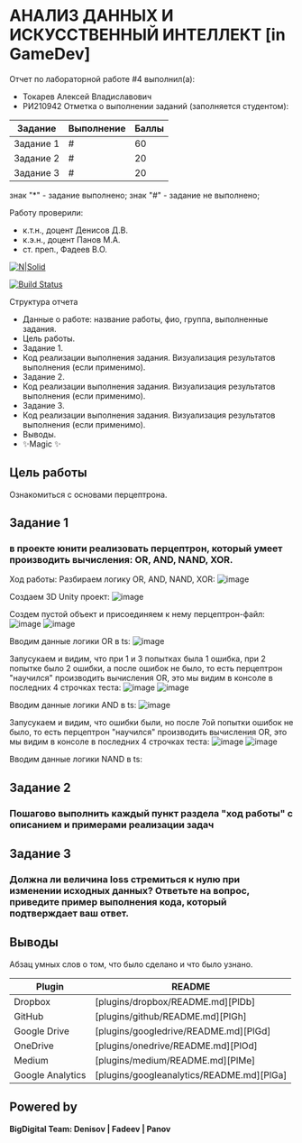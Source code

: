 # АНАЛИЗ ДАННЫХ И ИСКУССТВЕННЫЙ ИНТЕЛЛЕКТ [in GameDev]
Отчет по лабораторной работе #4 выполнил(а):
- Токарев Алексей Владиславович
- РИ210942
Отметка о выполнении заданий (заполняется студентом):

| Задание | Выполнение | Баллы |
| ------ | ------ | ------ |
| Задание 1 | # | 60 |
| Задание 2 | # | 20 |
| Задание 3 | # | 20 |

знак "*" - задание выполнено; знак "#" - задание не выполнено;

Работу проверили:
- к.т.н., доцент Денисов Д.В.
- к.э.н., доцент Панов М.А.
- ст. преп., Фадеев В.О.

[![N|Solid](https://cldup.com/dTxpPi9lDf.thumb.png)](https://nodesource.com/products/nsolid)

[![Build Status](https://travis-ci.org/joemccann/dillinger.svg?branch=master)](https://travis-ci.org/joemccann/dillinger)

Структура отчета

- Данные о работе: название работы, фио, группа, выполненные задания.
- Цель работы.
- Задание 1.
- Код реализации выполнения задания. Визуализация результатов выполнения (если применимо).
- Задание 2.
- Код реализации выполнения задания. Визуализация результатов выполнения (если применимо).
- Задание 3.
- Код реализации выполнения задания. Визуализация результатов выполнения (если применимо).
- Выводы.
- ✨Magic ✨

## Цель работы
Ознакомиться с основами перцептрона.

## Задание 1
### в проекте юнити реализовать перцептрон, который умеет производить вычисления: OR, AND, NAND, XOR.
Ход работы:
Разбираем логику  OR, AND, NAND, XOR:
![image](https://user-images.githubusercontent.com/106770342/204089428-e51dd43f-a95c-4ca8-ab8a-7005de2d063c.png)



Создаем 3D Unity проект:
![image](https://user-images.githubusercontent.com/106770342/204089492-bc0647ae-c6ee-47d0-bb22-52a4da45bbeb.png)



Создем пустой объект и присоединяем к нему перцептрон-файл:
![image](https://user-images.githubusercontent.com/106770342/204089708-756fcf89-8731-49c8-8b6d-b6395b635720.png)
![image](https://user-images.githubusercontent.com/106770342/204089724-f3b4f658-7aab-4e5e-9103-f9cb69d3c471.png)



Вводим данные логики OR в ts:
![image](https://user-images.githubusercontent.com/106770342/204089998-59d2b913-94e7-4b69-906d-2e682e6e2631.png)


Запусукаем и видим, что при 1 и 3 попытках была 1 ошибка, при 2 попытке было 2 ошибки, а после ошибок не было, то есть перцептрон "научился" производить вычисления OR, это мы видим в консоле в последних 4 строчках теста:
![image](https://user-images.githubusercontent.com/106770342/204090044-52629114-7b4b-4eab-a0af-7725a97b8a59.png)
![image](https://user-images.githubusercontent.com/106770342/204090055-87fb630e-1df9-4c4c-85f4-a7528c3c14ff.png)




Вводим данные логики AND в ts:
![image](https://user-images.githubusercontent.com/106770342/204090744-381a069d-3cf1-404e-8c9d-0bb71bb2a31c.png)


Запусукаем и видим, что ошибки были, но после 7ой попытки ошибок не было, то есть перцептрон "научился" производить вычисления OR, это мы видим в консоле в последних 4 строчках теста:
![image](https://user-images.githubusercontent.com/106770342/204090888-6961ef9e-fcbf-42a8-9294-0033236e1319.png)
![image](https://user-images.githubusercontent.com/106770342/204090901-040a7e25-0b42-4f9f-92de-11786eff67ea.png)





Вводим данные логики NAND в ts:





## Задание 2
### Пошагово выполнить каждый пункт раздела "ход работы" с описанием и примерами реализации задач






## Задание 3
### Должна ли величина loss стремиться к нулю при изменении исходных данных? Ответьте на вопрос, приведите пример выполнения кода, который подтверждает ваш ответ.





## Выводы

Абзац умных слов о том, что было сделано и что было узнано.

| Plugin | README |
| ------ | ------ |
| Dropbox | [plugins/dropbox/README.md][PlDb] |
| GitHub | [plugins/github/README.md][PlGh] |
| Google Drive | [plugins/googledrive/README.md][PlGd] |
| OneDrive | [plugins/onedrive/README.md][PlOd] |
| Medium | [plugins/medium/README.md][PlMe] |
| Google Analytics | [plugins/googleanalytics/README.md][PlGa] |

## Powered by

**BigDigital Team: Denisov | Fadeev | Panov**
